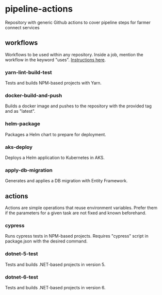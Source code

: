 # pipeline-actions

Repository with generic Github actions to cover pipeline steps for farmer connect services

## workflows

Workflows to be used within any repository. Inside a job, mention the workflow in the keyword "uses". [Instructions here](https://docs.github.com/en/enterprise-cloud@latest/actions/learn-github-actions/reusing-workflows).

### yarn-lint-build-test

Tests and builds NPM-based projects with Yarn.

### docker-build-and-push

Builds a docker image and pushes to the repository with the provided tag and as "latest".

### helm-package

Packages a Helm chart to prepare for deployment.

### aks-deploy

Deploys a Helm application to Kubernetes in AKS.

### apply-db-migration

Generates and applies a DB migration with Entity Framework.

## actions

Actions are simple operations that reuse environment variables. Prefer them if the parameters for a given task are not fixed and known beforehand.

### cypress

Runs cypress tests in NPM-based projects. Requires "cypress" script in package.json with the desired command.

### dotnet-5-test

Tests and builds .NET-based projects in version 5.

### dotnet-6-test

Tests and builds .NET-based projects in version 6.
